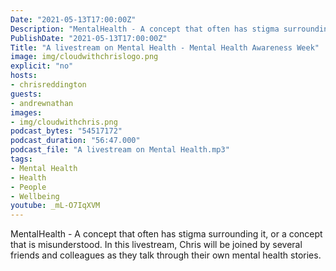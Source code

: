```yaml
---
Date: "2021-05-13T17:00:00Z"
Description: "MentalHealth​ - A concept that often has stigma surrounding it, or a concept that is misunderstood.  In this livestream, Chris will be joined by several friends and colleagues as they talk through their own mental health stories."
PublishDate: "2021-05-13T17:00:00Z"
Title: "A livestream on Mental Health - Mental Health Awareness Week"
image: img/cloudwithchrislogo.png
explicit: "no"
hosts:
- chrisreddington
guests:
- andrewnathan
images:
- img/cloudwithchris.png
podcast_bytes: "54517172"
podcast_duration: "56:47.000"
podcast_file: "A livestream on Mental Health.mp3"
tags:
- Mental Health
- Health
- People
- Wellbeing
youtube: _mL-O7IqXVM
---
```

MentalHealth​ - A concept that often has stigma surrounding it, or a concept that is misunderstood.  In this livestream, Chris will be joined by several friends and colleagues as they talk through their own mental health stories.